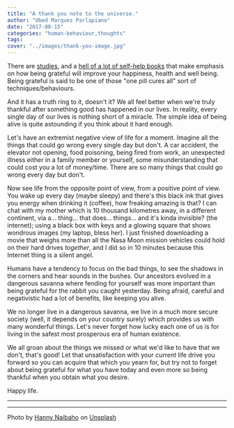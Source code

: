 ```yaml
---
title: "A thank you note to the universe."
author: "Obed Marquez Parlapiano"
date: "2017-08-15"
categories: "human-behaviour,thoughts"
tags:
cover: "../images/thank-you-image.jpg"
---
```


There are [studies](https://www.forbes.com/sites/amymorin/2014/11/23/7-scientifically-proven-benefits-of-gratitude-that-will-motivate-you-to-give-thanks-year-round/#246015b8183c), and a [hell of a lot of self-help books](https://www.amazon.com/s/ref=sr_nr_n_0?fst=as%3Aoff&rh=n%3A283155%2Cn%3A4739%2Ck%3Agratitude&keywords=gratitude&ie=UTF8&qid=1502778280&rnid=1000) that make emphasis on how being grateful will improve your happiness, health and well being. Being grateful is said to be one of those "one pill cures all" sort of techniques/behaviours.

And it has a truth ring to it, doesn't it? We all feel better when we're truly thankful after something good has happened in our lives. In reality, every single day of our lives is nothing short of a miracle. The simple idea of being alive is quite astounding if you think about it hard enough.

Let's have an extremist negative view of life for a moment. Imagine all the things that could go wrong every single day but don't. A car accident, the elevator not opening, food poisoning, being fired from work, an unexpected illness either in a family member or yourself, some misunderstanding that could cost you a lot of money/time. There are so many things that could go wrong every day but don't.

Now see life from the opposite point of view, from a positive point of view. You wake up every day (maybe sleepy) and there's this black ink that gives you energy when drinking it (coffee), how freaking amazing is that? I can chat with my mother which is 10 thousand kilometres away, in a different continent, via a... thing... that does... things... and it's kinda invisible? (the internet); using a black box with keys and a glowing square that shows wondrous images (my laptop, bless her). I just finished downloading a movie that weighs more than all the Nasa Moon mission vehicles could hold on their hard drives _together_, and I did so in 10 minutes because this Internet thing is a silent angel.

Humans have a tendency to focus on the bad things, to see the shadows in the corners and hear sounds in the bushes. Our ancestors evolved in a dangerous savanna where fending for yourself was more important than being grateful for the rabbit you caught yesterday. Being afraid, careful and negativistic had a lot of benefits, like keeping you alive.

We no longer live in a dangerous savanna, we live in a much more secure society (well, it depends on your country surely) which provides us with many wonderful things. Let's never forget how lucky each one of us is for living in the safest most prosperous era of human existence.

We all groan about the things we missed or what we'd like to have that we don't, that's good! Let that unsatisfaction with your _current_ life drive you forward so you can acquire that which you yearn for, but try not to forget about being grateful for what you have today and even more so being thankful when you obtain what you desire.

Happy life.

* * *

* * *

Photo by [Hanny Naibaho](https://unsplash.com/photos/0YbeoQOX89k?utm_source=unsplash&utm_medium=referral&utm_content=creditCopyText) on [Unsplash](https://unsplash.com/?utm_source=unsplash&utm_medium=referral&utm_content=creditCopyText)
